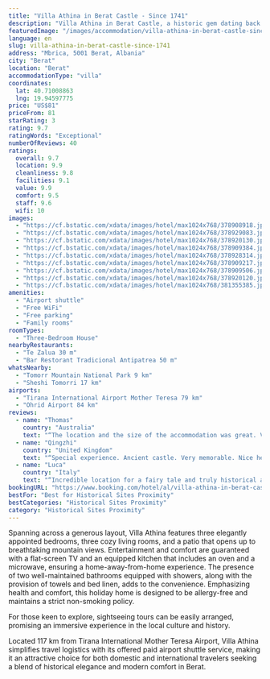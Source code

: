 ```yaml
---
title: "Villa Athina in Berat Castle - Since 1741"
description: "Villa Athina in Berat Castle, a historic gem dating back to 1741, offers a unique stay in Berat."
featuredImage: "/images/accommodation/villa-athina-in-berat-castle-since-1741-378908918.jpg"
language: en
slug: villa-athina-in-berat-castle-since-1741
address: "Mbrica, 5001 Berat, Albania"
city: "Berat"
location: "Berat"
accommodationType: "villa"
coordinates:
  lat: 40.71008863
  lng: 19.94597775
price: "US$81"
priceFrom: 81
starRating: 3
rating: 9.7
ratingWords: "Exceptional"
numberOfReviews: 40
ratings:
  overall: 9.7
  location: 9.9
  cleanliness: 9.8
  facilities: 9.1
  value: 9.9
  comfort: 9.5
  staff: 9.6
  wifi: 10
images:
  - "https://cf.bstatic.com/xdata/images/hotel/max1024x768/378908918.jpg?k=ac68b28b1b3441cc94d77ab95640f20d905d5944c6ade36c3e7e06ab7e10b269&o=&hp=1"
  - "https://cf.bstatic.com/xdata/images/hotel/max1024x768/378929083.jpg?k=ba535cad0882588ba552702d31d7ee35228f6d204d718c759607f7f942b83534&o=&hp=1"
  - "https://cf.bstatic.com/xdata/images/hotel/max1024x768/378920130.jpg?k=6da825d5a71ebe8f5b98c82683bef4fb1beed8181cec4c3adc63ca72f8ea89d8&o=&hp=1"
  - "https://cf.bstatic.com/xdata/images/hotel/max1024x768/378909384.jpg?k=ca97379bc050a268b8c11a4f8122052a442b433cb4e86bdf197e147386c33893&o=&hp=1"
  - "https://cf.bstatic.com/xdata/images/hotel/max1024x768/378928314.jpg?k=e3b0e32e59e5a64cf56827669edef0901fa377b40d9c0e29e88ea60e6ddc96eb&o=&hp=1"
  - "https://cf.bstatic.com/xdata/images/hotel/max1024x768/378909217.jpg?k=7ec76302bbec74b8479d66846acfa74fe8172d9caa08ddbe8cc7ddf3456f554b&o=&hp=1"
  - "https://cf.bstatic.com/xdata/images/hotel/max1024x768/378909506.jpg?k=6a604090e4bd784861c2092d4ae5ce317f8a6a64f5db3c6490ec11d0a18a1b7f&o=&hp=1"
  - "https://cf.bstatic.com/xdata/images/hotel/max1024x768/378920120.jpg?k=7ec426897615170b35c97987f3af16d6ef515840ed8557b3427a83d65c43f873&o=&hp=1"
  - "https://cf.bstatic.com/xdata/images/hotel/max1024x768/381355385.jpg?k=51f249f02c8784a3be827b6a5703a7cdad83ed2c312979bdbb55cdf4cb80df36&o=&hp=1"
amenities:
  - "Airport shuttle"
  - "Free WiFi"
  - "Free parking"
  - "Family rooms"
roomTypes:
  - "Three-Bedroom House"
nearbyRestaurants:
  - "Te Zalua 30 m"
  - "Bar Restorant Tradicional Antipatrea 50 m"
whatsNearby:
  - "Tomorr Mountain National Park 9 km"
  - "Sheshi Tomorri 17 km"
airports:
  - "Tirana International Airport Mother Teresa 79 km"
  - "Ohrid Airport 84 km"
reviews:
  - name: "Thomas"
    country: "Australia"
    text: "“The location and the size of the accommodation was great. Very clean and comfortable and easy to explore Berat”"
  - name: "Qingzhi"
    country: "United Kingdom"
    text: "“Special experience. Ancient castle. Very memorable. Nice helpful host.”"
  - name: "Luca"
    country: "Italy"
    text: "“Incredible location for a fairy tale and truly historical accomodation, a real part of castle ottoman style with stone walls and carved wooden ceilings, located inside the big historical castle dominating the hill of Berat. Super nice and friendly...”"
bookingURL: "https://www.booking.com/hotel/al/villa-athina-in-berat-castle-since-1741.en-gb.html?aid=8035640"
bestFor: "Best for Historical Sites Proximity"
bestCategories: "Historical Sites Proximity"
category: "Historical Sites Proximity"
---
```


Spanning across a generous layout, Villa Athina features three elegantly appointed bedrooms, three cozy living rooms, and a patio that opens up to breathtaking mountain views. Entertainment and comfort are guaranteed with a flat-screen TV and an equipped kitchen that includes an oven and a microwave, ensuring a home-away-from-home experience. The presence of two well-maintained bathrooms equipped with showers, along with the provision of towels and bed linen, adds to the convenience. Emphasizing health and comfort, this holiday home is designed to be allergy-free and maintains a strict non-smoking policy.

For those keen to explore, sightseeing tours can be easily arranged, promising an immersive experience in the local culture and history.

Located 117 km from Tirana International Mother Teresa Airport, Villa Athina simplifies travel logistics with its offered paid airport shuttle service, making it an attractive choice for both domestic and international travelers seeking a blend of historical elegance and modern comfort in Berat.
